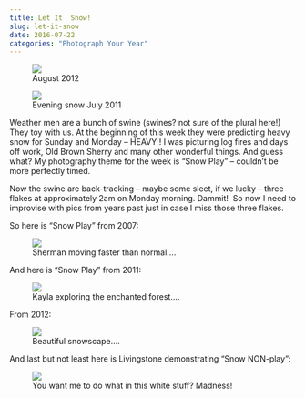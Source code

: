 ```yaml
---
title: Let It  Snow!
slug: let-it-snow
date: 2016-07-22
categories: "Photograph Your Year"
---
```


<figure><img src="http://res.cloudinary.com/dy6grlu8z/image/upload/v1558841831/hpet9yl3ocreflyb9yah.jpg"/><figcaption>August 2012</figcaption></figure>
<figure><img src="http://res.cloudinary.com/dy6grlu8z/image/upload/v1558841831/g57qbtx5ypqigeon90ta.jpg"/><figcaption>Evening snow July 2011</figcaption></figure>
<p>Weather men are a bunch of swine (swines? not sure of the plural here!) They toy with us. At the beginning of this week they were predicting heavy snow for Sunday and Monday – HEAVY!! I was picturing log fires and days off work, Old Brown Sherry and many other wonderful things. And guess what? My photography theme for the week is “Snow Play” – couldn’t be more perfectly timed.</p>
<p>Now the swine are back-tracking – maybe some sleet, if we lucky – three flakes at approximately 2am on Monday morning. Dammit!  So now I need to improvise with pics from years past just in case I miss those three flakes.</p>
<p>So here is “Snow Play” from 2007:</p>
<figure><img src="http://res.cloudinary.com/dy6grlu8z/image/upload/v1558841832/fjk38d4w4h59ic9rlqab.jpg"/><figcaption>Sherman moving faster than normal….</figcaption></figure>
<p>And here is “Snow Play” from 2011:</p>
<figure><img src="http://res.cloudinary.com/dy6grlu8z/image/upload/v1558841833/fg8bgur0kqjwnypeitnw.jpg"/><figcaption>Kayla exploring the enchanted forest….</figcaption></figure>
<p>From 2012:</p>
<figure><img src="http://res.cloudinary.com/dy6grlu8z/image/upload/v1558841834/wbhei5bktfxdenqb3pdo.jpg"/><figcaption>Beautiful snowscape….</figcaption></figure>
<p>And last but not least here is Livingstone demonstrating “Snow NON-play”:</p>
<figure><img src="http://res.cloudinary.com/dy6grlu8z/image/upload/v1558841835/wzkpvyctipmwnjeoxd2y.jpg"/><figcaption>You want me to do what in this white stuff? Madness!</figcaption></figure>







